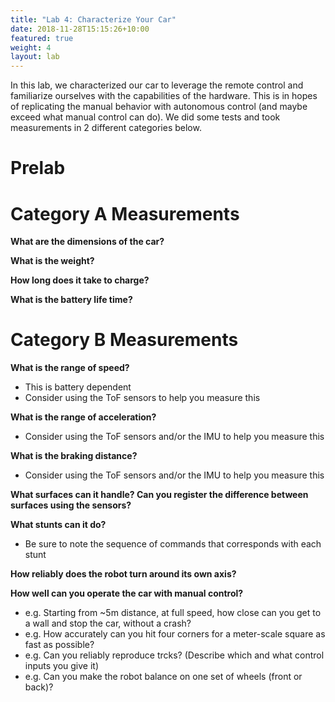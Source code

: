```yaml
---
title: "Lab 4: Characterize Your Car"
date: 2018-11-28T15:15:26+10:00
featured: true
weight: 4
layout: lab
---
```


In this lab, we characterized our car to leverage the remote control and familiarize ourselves with the capabilities of the hardware. This is in hopes of replicating the manual behavior with autonomous control (and maybe exceed what manual control can do). We did some tests and took measurements in 2 different categories below.

# Prelab

# Category A Measurements

__What are the dimensions of the car?__

__What is the weight?__

__How long does it take to charge?__

__What is the battery life time?__

# Category B Measurements

__What is the range of speed?__
* This is battery dependent
* Consider using the ToF sensors to help you measure this

__What is the range of acceleration?__
* Consider using the ToF sensors and/or the IMU to help you measure this

__What is the braking distance?__
* Consider using the ToF sensors and/or the IMU to help you measure this

__What surfaces can it handle? Can you register the difference between surfaces using the sensors?__

__What stunts can it do?__
* Be sure to note the sequence of commands that corresponds with each stunt

__How reliably does the robot turn around its own axis?__

__How well can you operate the car with manual control?__
* e.g. Starting from ~5m distance, at full speed, how close can you get to a wall and stop the car, without a crash?
* e.g. How accurately can you hit four corners for a meter-scale square as fast as possible?
* e.g. Can you reliably reproduce trcks? (Describe which and what control inputs you give it)
* e.g. Can you make the robot balance on one set of wheels (front or back)?